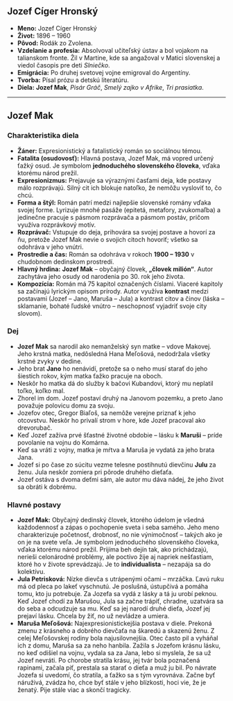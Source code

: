 ## Jozef Cíger Hronský

* **Meno:** Jozef Cíger Hronský
* **Život:** 1896 – 1960
* **Pôvod:** Rodák zo Zvolena.
* **Vzdelanie a profesia:** Absolvoval učiteľský ústav a bol vojakom na talianskom fronte. Žil v Martine, kde sa angažoval v Matici slovenskej a viedol časopis pre deti *Slniečko*.
* **Emigrácia:** Po druhej svetovej vojne emigroval do Argentíny.
* **Tvorba:** Písal prózu a detskú literatúru.
* **Diela:** **Jozef Mak**, *Pisár Gráč*, *Smelý zajko v Afrike*, *Tri prasiatka*.

---

## Jozef Mak

### Charakteristika diela

* **Žáner:** Expresionistický a fatalistický román so sociálnou témou.
* **Fatalita (osudovosť):** Hlavná postava, Jozef Mak, má vopred určený ťažký osud. Je symbolom **jednoduchého slovenského človeka**, vďaka ktorému národ prežil.
* **Expresionizmus:** Prejavuje sa výraznými časťami deja, kde postavy málo rozprávajú. Silný cit ich blokuje natoľko, že nemôžu vysloviť to, čo chcú.
* **Forma a štýl:** Román patrí medzi najlepšie slovenské romány vďaka svojej forme. Lyrizuje mnohé pasáže (epitetá, metafory, zvukomaľba) a jedinečne pracuje s pásmom rozprávača a pásmom postáv, pričom využíva rozprávkový motív.
* **Rozprávač:** Vstupuje do deja, prihovára sa svojej postave a hovorí za ňu, pretože Jozef Mak nevie o svojich citoch hovoriť; všetko sa odohráva v jeho vnútri.
* **Prostredie a čas:** Román sa odohráva v rokoch **1900 – 1930** v chudobnom dedinskom prostredí.
* **Hlavný hrdina:** **Jozef Mak** – obyčajný človek, **„človek milión“**. Autor zachytáva jeho osudy od narodenia po 30. rok jeho života.
* **Kompozícia:** Román má 75 kapitol označených číslami. Viaceré kapitoly sa začínajú lyrickým opisom prírody. Autor využíva **kontrast** medzi postavami (Jozef – Jano, Maruša – Jula) a kontrast citov a činov (láska – sklamanie, bohaté ľudské vnútro – neschopnosť vyjadriť svoje city slovom).

### Dej

* **Jozef Mak** sa narodil ako nemanželský syn matke – vdove Makovej. Jeho krstná matka, nedôsledná Hana Meľošová, nedodržala všetky krstné zvyky v dedine.
* Jeho brat **Jano** ho nenávidí, pretože sa o neho musí starať do jeho šiestich rokov, kým matka ťažko pracuje na oboch.
* Neskôr ho matka dá do služby k bačovi Kubandovi, ktorý mu neplatil toľko, koľko mal.
* Zhorel im dom. Jozef postaví druhý na Janovom pozemku, a preto Jano považuje polovicu domu za svoju.
* Jozefov otec, Gregor Biaľoš, sa nemôže verejne priznať k jeho otcovstvu. Neskôr ho privalí strom v hore, kde Jozef pracoval ako drevorubač.
* Keď Jozef zažíva prvé šťastné životné obdobie – lásku k **Maruši** – príde povolanie na vojnu do Komárna.
* Keď sa vráti z vojny, matka je mŕtva a Maruša je vydatá za jeho brata Jana.
* Jozef si po čase zo súcitu vezme telesne postihnutú dievčinu **Julu** za ženu. Jula neskôr zomiera pri pôrode druhého dieťaťa.
* Jozef ostáva s dvoma deťmi sám, ale autor mu dáva nádej, že jeho život sa obráti k dobrému.

### Hlavné postavy

* **Jozef Mak:** Obyčajný dedinský človek, ktorého údelom je všedná každodennosť a zápas o pochopenie sveta i seba samého. Jeho meno charakterizuje početnosť, drobnosť, no nie výnimočnosť – takých ako je on je na svete veľa. Je symbolom jednoduchého slovenského človeka, vďaka ktorému národ prežil. Prijíma beh dejín tak, ako prichádzajú, nerieši celonárodné problémy, ale poctivo žije aj napriek nešťastiam, ktoré ho v živote sprevádzajú. Je to **individualista** – nezapája sa do kolektívu.
* **Jula Petrisková:** Nízke dievča s utrápenými očami – mrzáčka. Ľavú ruku má od pleca po lakeť vyschnutú. Je poslušná, ústupčivá a pomáha tomu, kto ju potrebuje. Za Jozefa sa vydá z lásky a tá ju urobí peknou. Keď Jozef chodí za Marušou, Jula sa začne trápiť, chradne, uzatvára sa do seba a odcudzuje sa mu. Keď sa jej narodí druhé dieťa, Jozef jej prejaví lásku. Chcela by žiť, no už nevládze a umiera.
* **Maruša Meľošová:** Najexpresionistickejšia postava v diele. Prekoná zmenu z krásneho a dobrého dievčaťa na škaredú a skazenú ženu. Z celej Meľošovskej rodiny bola najusilovnejšia. Otec často pil a vyháňal ich z domu, Maruša sa za neho hanbila. Zažila s Jozefom krásnu lásku, no keď odišiel na vojnu, vydala sa za Jana, lebo si myslela, že sa už Jozef nevráti. Po chorobe stratila krásu, jej tvár bola poznačená rapinami, začala piť, prestala sa starať o dieťa a muž ju bil. Po návrate Jozefa si uvedomí, čo stratila, a ťažko sa s tým vyrovnáva. Začne byť náruživá, zvádza ho, chce byť stále v jeho blízkosti, hoci vie, že je ženatý. Pije stále viac a skončí tragicky.
